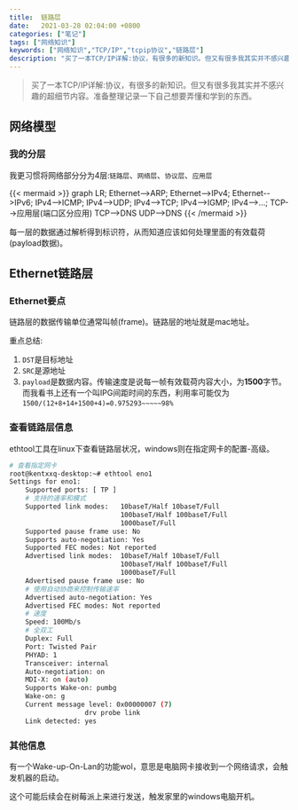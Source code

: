 ```yaml
---
title:  链路层
date:   2021-03-28 02:04:00 +0800
categories: ["笔记"]
tags: ["网络知识"]
keywords: ["网络知识","TCP/IP","tcpip协议","链路层"]
description: "买了一本TCP/IP详解:协议，有很多的新知识。但又有很多我其实并不感兴趣的超细节内容。准备整理记录一下自己想要弄懂和学到的东西"
---
```



> 买了一本TCP/IP详解:协议，有很多的新知识。但又有很多我其实并不感兴趣的超细节内容。准备整理记录一下自己想要弄懂和学到的东西。

## 网络模型

### 我的分层

我更习惯将网络部分分为4层:`链路层`、`网络层`、`协议层`、`应用层`

{{< mermaid >}}
graph LR;
    Ethernet-->ARP;
    Ethernet-->IPv4;
    Ethernet-->IPv6;
    IPv4-->ICMP;
    IPv4-->UDP;
    IPv4-->TCP;
    IPv4-->IGMP;
    IPv4-->...;
    TCP-->应用层(端口区分应用)
    TCP-->DNS
    UDP-->DNS
{{< /mermaid >}}

每一层的数据通过解析得到标识符，从而知道应该如何处理里面的有效载荷(payload数据)。

## Ethernet链路层

### Ethernet要点

链路层的数据传输单位通常叫帧(frame)。链路层的地址就是mac地址。

重点总结:
1. `DST`是目标地址
2. `SRC`是源地址
3. `payload`是数据内容。传输速度是说每一帧有效载荷内容大小，为**1500**字节。而我看书上还有一个叫IPG间距时间的东西，利用率可能仅为`1500/(12+8+14+1500+4)=0.975293~~~~~98%`

### 查看链路层信息

ethtool工具在linux下查看链路层状况，windows则在指定网卡的配置-高级。

```sh
# 查看指定网卡
root@kentxxq-desktop:~# ethtool eno1  
Settings for eno1:
	Supported ports: [ TP ]
    # 支持的速率和模式
	Supported link modes:   10baseT/Half 10baseT/Full
	                        100baseT/Half 100baseT/Full
	                        1000baseT/Full
	Supported pause frame use: No
	Supports auto-negotiation: Yes
	Supported FEC modes: Not reported
	Advertised link modes:  10baseT/Half 10baseT/Full
	                        100baseT/Half 100baseT/Full
	                        1000baseT/Full
	Advertised pause frame use: No
    # 使用自动协商来控制传输速率
	Advertised auto-negotiation: Yes
	Advertised FEC modes: Not reported
    # 速度
	Speed: 100Mb/s
    # 全双工
	Duplex: Full
	Port: Twisted Pair
	PHYAD: 1
	Transceiver: internal
	Auto-negotiation: on
	MDI-X: on (auto)
	Supports Wake-on: pumbg
	Wake-on: g
	Current message level: 0x00000007 (7)
			       drv probe link
	Link detected: yes
```


### 其他信息

有一个Wake-up-On-Lan的功能wol，意思是电脑网卡接收到一个网络请求，会触发机器的启动。

这个可能后续会在树莓派上来进行发送，触发家里的windows电脑开机。